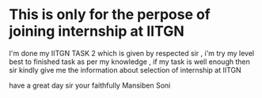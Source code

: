 # This is only for the perpose of joining internship at IITGN
I'm done my IITGN TASK 2 which is given by respected sir , i'm try my level best to finished task as per my knowledge , if my task is well enough then sir kindly give me the information about selection of internship at IITGN

have a great day sir
your faithfully 
Mansiben Soni
